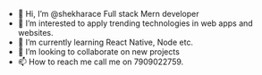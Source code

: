 - 👋 Hi, I’m @shekharace Full stack Mern developer
- 👀 I’m interested to apply trending technologies in web apps and websites. 
- 🌱 I’m currently learning React Native, Node etc. 
- 💞️ I’m looking to collaborate on new projects
- 📫 How to reach me call me on 7909022759.

<!---
shekharace/shekharace is a ✨ special ✨ repository because its `README.md` (this file) appears on your GitHub profile.
You can click the Preview link to take a look at your changes.
--->
